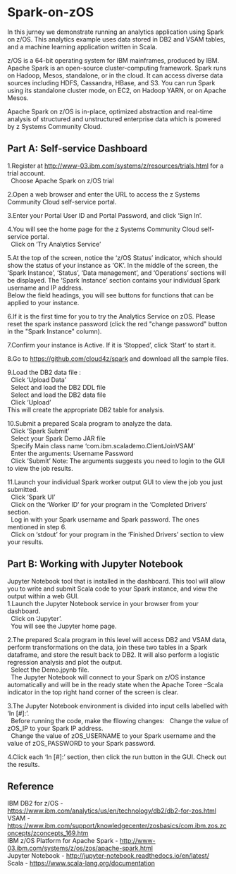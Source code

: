 # Spark-on-zOS
In this jurney we demonstrate running an analytics application using Spark on z/OS. This analytics example uses data stored in DB2 and VSAM tables, and a machine learning application written in Scala. 

z/OS is a 64-bit operating system for IBM mainframes, produced by IBM.
Apache Spark is an open-source cluster-computing framework.
Spark runs on Hadoop, Mesos, standalone, or in the cloud. It can access diverse data sources including HDFS, Cassandra, HBase, and S3. You can run Spark using its standalone cluster mode, on EC2, on Hadoop YARN, or on Apache Mesos.

Apache Spark on z/OS is in-place, optimized abstraction and real-time analysis of structured and unstructured enterprise data which is powered by z Systems Community Cloud.

## Part A: Self-service Dashboard
1.Register at http://www-03.ibm.com/systems/z/resources/trials.html for a trial account.   
&nbsp;&nbsp;Choose Apache Spark on z/OS trial   

2.Open a web browser and enter the URL to access the z Systems Community Cloud self-service portal.   

3.Enter your Portal User ID and Portal Password, and click ‘Sign In’.  

4.You will see the home page for the z Systems Community Cloud self-service portal.  
&nbsp;&nbsp;Click on ‘Try Analytics Service’   

5.At the top of the screen, notice the ‘z/OS Status’ indicator, which should show the status of your instance as ‘OK’. In the middle of the screen, the ‘Spark Instance’, ‘Status’, ‘Data management’, and ‘Operations’ sections will be displayed. The ‘Spark Instance’ section contains your individual Spark username and IP address.   
Below the field headings, you will see buttons for functions that can be applied to your instance.   

6.If it is the first time for you to try the Analytics Service on zOS. Please reset the spark instance password (click the red "change password" button in the "Spark Instance" column).    

7.Confirm your instance is Active. If it is ‘Stopped’, click ‘Start’ to start it.   

8.Go to https://github.com/cloud4z/spark and download all the sample files.   

9.Load the DB2 data file :   
&nbsp;&nbsp;Click ‘Upload Data’    
&nbsp;&nbsp;Select and load the DB2 DDL file   
&nbsp;&nbsp;Select and load the DB2 data file   
&nbsp;&nbsp;Click ‘Upload’   
This will create the appropriate DB2 table for analysis.   

10.Submit a prepared Scala program to analyze the data.    
&nbsp;&nbsp;Click ‘Spark Submit’    
&nbsp;&nbsp;Select your Spark Demo JAR file   
&nbsp;&nbsp;Specify Main class name ‘com.ibm.scalademo.ClientJoinVSAM’   
&nbsp;&nbsp;Enter the arguments: Username Password   
&nbsp;&nbsp;Click ‘Submit’ 
Note: The arguments suggests you need to login to the GUI to view the job results.    

11.Launch your individual Spark worker output GUI to view the job you just submitted.   
&nbsp;&nbsp;Click ‘Spark UI’     
&nbsp;&nbsp;Click on the ‘Worker ID’ for your program in the ‘Completed Drivers’ section.   
&nbsp;&nbsp;Log in with your Spark username and Spark password. The ones mentioned in step 6.  
&nbsp;&nbsp;Click on ‘stdout’ for your program in the ‘Finished Drivers’ section to view your results.  
  
## Part B: Working with Jupyter Notebook
Jupyter Notebook tool that is installed in the dashboard. This tool will allow you to write and submit Scala code to your Spark instance, and view the output within a web GUI.  
1.Launch the Jupyter Notebook service in your browser from your dashboard.   
&nbsp;&nbsp;Click on ‘Jupyter’.   
&nbsp;&nbsp;You will see the Jupyter home page.         

2.The prepared Scala program in this level will access DB2 and VSAM data, perform transformations on the data, join these two tables in a Spark dataframe, and store the result back to DB2. It will also perform a logistic regression analysis and plot the output.   
&nbsp;&nbsp;Select the Demo.jpynb file.   
&nbsp;&nbsp;The Jupyter Notebook will connect to your Spark on z/OS instance automatically and will be in the ready state when the Apache Toree –Scala indicator in the top right hand corner of the screen is clear.     

3.The Jupyter Notebook environment is divided into input cells labelled with ‘In [#]:’.  
&nbsp;&nbsp;Before running the code, make the fllowing changes:
&nbsp;&nbsp;Change the value of zOS_IP to your Spark IP address.  
&nbsp;&nbsp;Change the value of zOS_USERNAME to your Spark username and the value of zOS_PASSWORD to your Spark password.    

4.Click each ‘In [#]:’ section, then click the run button in the GUI. Check out the results.

## Reference
IBM DB2 for z/OS - https://www.ibm.com/analytics/us/en/technology/db2/db2-for-zos.html   
VSAM - https://www.ibm.com/support/knowledgecenter/zosbasics/com.ibm.zos.zconcepts/zconcepts_169.htm   
IBM z/OS Platform for Apache Spark - http://www-03.ibm.com/systems/z/os/zos/apache-spark.html   
Jupyter Notebook - http://jupyter-notebook.readthedocs.io/en/latest/   
Scala - https://www.scala-lang.org/documentation   

